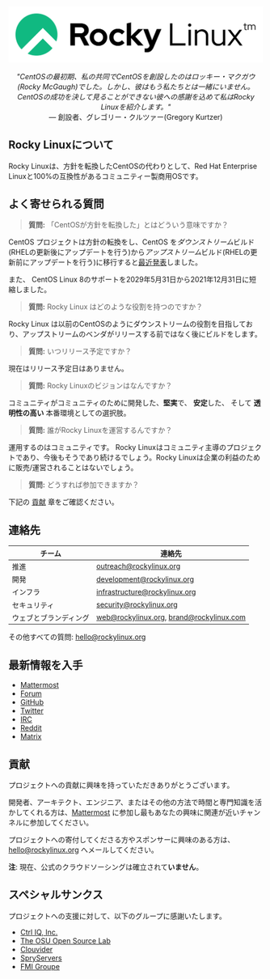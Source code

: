 <p align="center">
<a href="https://rockylinux.org/">
<img src="https://raw.githubusercontent.com/rocky-linux/branding/main/logo-text-light%402x.png" alt="Rocky Linux Logo">
</a>
</p>

<p align="center">
<i>"CentOSの最初期、私の共同でCentOSを創設したのはロッキー・マクガウ(Rocky McGaugh)でした。しかし、彼はもう私たちとは一緒にいません。CentOSの成功を決して見ることができない彼への感謝を込めて私はRocky Linuxを紹介します。"</i><br>
— 創設者、グレゴリー・クルツァー(Gregory Kurtzer)
</p>

## Rocky Linuxについて

Rocky Linuxは、方針を転換したCentOSの代わりとして、Red Hat Enterprise Linuxと100%の互換性があるコミュニティー製商用OSです。

## よく寄せられる質問

> **質問:** 「CentOSが方針を転換した」とはどういう意味ですか？

CentOS プロジェクトは方針の転換をし、CentOS を*ダウンストリーム*ビルド(RHELの更新後にアップデートを行う)から*アップストリーム*ビルド(RHELの更新前にアップデートを行う)に移行すると[最近発表](https://blog.centos.org/2020/12/future-is-centos-stream/)しました。

また、 CentOS Linux 8のサポートを2029年5月31日から2021年12月31日に短縮しました。

> **質問:** Rocky Linux はどのような役割を持つのですか？

Rocky Linux は以前のCentOSのようにダウンストリームの役割を目指しており、アップストリームのベンダがリリースする前ではなく後にビルドをします。

> **質問:** いつリリース予定ですか？

現在はリリース予定日はありません。

> **質問:** Rocky Linuxのビジョンはなんですか？

コミュニティがコミュニティのために開発した、**堅実**で、 **安定**した、 そして **透明性の高い** 本番環境としての選択肢。

> **質問:** 誰がRocky Linuxを運営するんですか？

運用するのはコミュニティです。
Rocky Linuxはコミュニティ主導のプロジェクトであり、今後もそうであり続けるでしょう。Rocky Linuxは企業の利益のために販売/運営されることはないでしょう。

> **質問:** どうすれば参加できますか？

下記の [貢献](#貢献) 章をご確認ください。

## 連絡先

| チーム                        | 連絡先                                    |
|-------------------------------|-------------------------------------------|
| 推進                          | outreach@rockylinux.org                   |
| 開発                          | development@rockylinux.org                |
| インフラ                      | infrastructure@rockylinux.org             |
| セキュリティ                  | security@rockylinux.org                   |
| ウェブとブランディング        | web@rockylinux.org, brand@rockylinux.com  |

その他すべての質問: hello@rockylinux.org

## 最新情報を入手

* [Mattermost](https://chat.rockylinux.org)
* [Forum](https://forums.rockylinux.org/)
* [GitHub](https://github.com/rocky-linux/)
* [Twitter](https://twitter.com/rocky_linux)
* [IRC](https://webchat.freenode.net/?channels=rockylinux)
* [Reddit](https://www.reddit.com/r/RockyLinux)
* [Matrix](https://matrix.to/#/+rockylinux:matrix.org)

## 貢献

プロジェクトへの貢献に興味を持っていただきありがとうございます。

開発者、アーキテクト、エンジニア、またはその他の方法で時間と専門知識を活かしてくれる方は、[Mattermost](https://chat.rockylinux.org) に参加し最もあなたの興味に関連が近いチャンネルに参加してください。

プロジェクトへの寄付してくださる方やスポンサーに興味のある方は、 hello@rockylinux.org へメールしてください。



**注**: 現在、公式のクラウドソーシングは確立されて**いません**。

## スペシャルサンクス

プロジェクトへの支援に対して、以下のグループに感謝いたします。
* [Ctrl IQ, Inc.](https://www.ctrl-cmd.com)
* [The OSU Open Source Lab](https://osuosl.org/)
* [Clouvider](https://www.clouvider.co.uk/)
* [SpryServers](https://www.spryservers.net/)
* [FMI Groupe](https://www.fmi.fr/)
